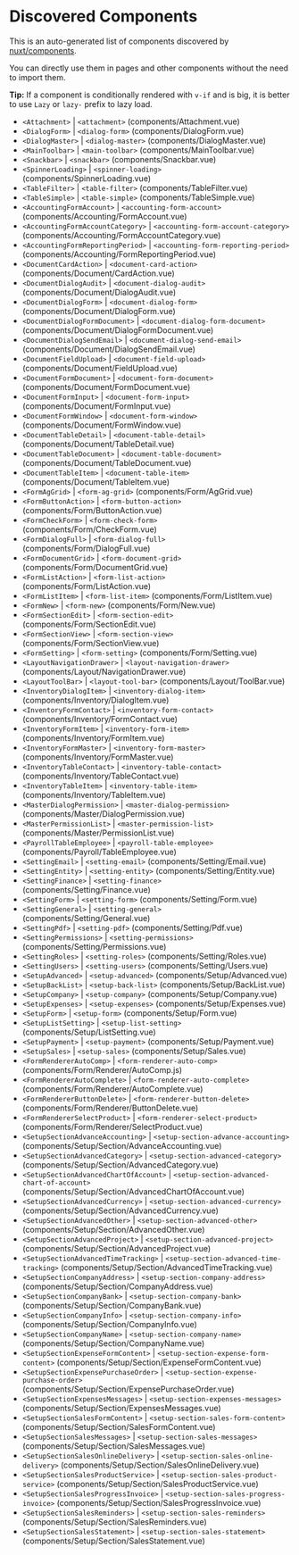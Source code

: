 # Discovered Components

This is an auto-generated list of components discovered by [nuxt/components](https://github.com/nuxt/components).

You can directly use them in pages and other components without the need to import them.

**Tip:** If a component is conditionally rendered with `v-if` and is big, it is better to use `Lazy` or `lazy-` prefix to lazy load.

- `<Attachment>` | `<attachment>` (components/Attachment.vue)
- `<DialogForm>` | `<dialog-form>` (components/DialogForm.vue)
- `<DialogMaster>` | `<dialog-master>` (components/DialogMaster.vue)
- `<MainToolbar>` | `<main-toolbar>` (components/MainToolbar.vue)
- `<Snackbar>` | `<snackbar>` (components/Snackbar.vue)
- `<SpinnerLoading>` | `<spinner-loading>` (components/SpinnerLoading.vue)
- `<TableFilter>` | `<table-filter>` (components/TableFilter.vue)
- `<TableSimple>` | `<table-simple>` (components/TableSimple.vue)
- `<AccountingFormAccount>` | `<accounting-form-account>` (components/Accounting/FormAccount.vue)
- `<AccountingFormAccountCategory>` | `<accounting-form-account-category>` (components/Accounting/FormAccountCategory.vue)
- `<AccountingFormReportingPeriod>` | `<accounting-form-reporting-period>` (components/Accounting/FormReportingPeriod.vue)
- `<DocumentCardAction>` | `<document-card-action>` (components/Document/CardAction.vue)
- `<DocumentDialogAudit>` | `<document-dialog-audit>` (components/Document/DialogAudit.vue)
- `<DocumentDialogForm>` | `<document-dialog-form>` (components/Document/DialogForm.vue)
- `<DocumentDialogFormDocument>` | `<document-dialog-form-document>` (components/Document/DialogFormDocument.vue)
- `<DocumentDialogSendEmail>` | `<document-dialog-send-email>` (components/Document/DialogSendEmail.vue)
- `<DocumentFieldUpload>` | `<document-field-upload>` (components/Document/FieldUpload.vue)
- `<DocumentFormDocument>` | `<document-form-document>` (components/Document/FormDocument.vue)
- `<DocumentFormInput>` | `<document-form-input>` (components/Document/FormInput.vue)
- `<DocumentFormWindow>` | `<document-form-window>` (components/Document/FormWindow.vue)
- `<DocumentTableDetail>` | `<document-table-detail>` (components/Document/TableDetail.vue)
- `<DocumentTableDocument>` | `<document-table-document>` (components/Document/TableDocument.vue)
- `<DocumentTableItem>` | `<document-table-item>` (components/Document/TableItem.vue)
- `<FormAgGrid>` | `<form-ag-grid>` (components/Form/AgGrid.vue)
- `<FormButtonAction>` | `<form-button-action>` (components/Form/ButtonAction.vue)
- `<FormCheckForm>` | `<form-check-form>` (components/Form/CheckForm.vue)
- `<FormDialogFull>` | `<form-dialog-full>` (components/Form/DialogFull.vue)
- `<FormDocumentGrid>` | `<form-document-grid>` (components/Form/DocumentGrid.vue)
- `<FormListAction>` | `<form-list-action>` (components/Form/ListAction.vue)
- `<FormListItem>` | `<form-list-item>` (components/Form/ListItem.vue)
- `<FormNew>` | `<form-new>` (components/Form/New.vue)
- `<FormSectionEdit>` | `<form-section-edit>` (components/Form/SectionEdit.vue)
- `<FormSectionView>` | `<form-section-view>` (components/Form/SectionView.vue)
- `<FormSetting>` | `<form-setting>` (components/Form/Setting.vue)
- `<LayoutNavigationDrawer>` | `<layout-navigation-drawer>` (components/Layout/NavigationDrawer.vue)
- `<LayoutToolBar>` | `<layout-tool-bar>` (components/Layout/ToolBar.vue)
- `<InventoryDialogItem>` | `<inventory-dialog-item>` (components/Inventory/DialogItem.vue)
- `<InventoryFormContact>` | `<inventory-form-contact>` (components/Inventory/FormContact.vue)
- `<InventoryFormItem>` | `<inventory-form-item>` (components/Inventory/FormItem.vue)
- `<InventoryFormMaster>` | `<inventory-form-master>` (components/Inventory/FormMaster.vue)
- `<InventoryTableContact>` | `<inventory-table-contact>` (components/Inventory/TableContact.vue)
- `<InventoryTableItem>` | `<inventory-table-item>` (components/Inventory/TableItem.vue)
- `<MasterDialogPermission>` | `<master-dialog-permission>` (components/Master/DialogPermission.vue)
- `<MasterPermissionList>` | `<master-permission-list>` (components/Master/PermissionList.vue)
- `<PayrollTableEmployee>` | `<payroll-table-employee>` (components/Payroll/TableEmployee.vue)
- `<SettingEmail>` | `<setting-email>` (components/Setting/Email.vue)
- `<SettingEntity>` | `<setting-entity>` (components/Setting/Entity.vue)
- `<SettingFinance>` | `<setting-finance>` (components/Setting/Finance.vue)
- `<SettingForm>` | `<setting-form>` (components/Setting/Form.vue)
- `<SettingGeneral>` | `<setting-general>` (components/Setting/General.vue)
- `<SettingPdf>` | `<setting-pdf>` (components/Setting/Pdf.vue)
- `<SettingPermissions>` | `<setting-permissions>` (components/Setting/Permissions.vue)
- `<SettingRoles>` | `<setting-roles>` (components/Setting/Roles.vue)
- `<SettingUsers>` | `<setting-users>` (components/Setting/Users.vue)
- `<SetupAdvanced>` | `<setup-advanced>` (components/Setup/Advanced.vue)
- `<SetupBackList>` | `<setup-back-list>` (components/Setup/BackList.vue)
- `<SetupCompany>` | `<setup-company>` (components/Setup/Company.vue)
- `<SetupExpenses>` | `<setup-expenses>` (components/Setup/Expenses.vue)
- `<SetupForm>` | `<setup-form>` (components/Setup/Form.vue)
- `<SetupListSetting>` | `<setup-list-setting>` (components/Setup/ListSetting.vue)
- `<SetupPayment>` | `<setup-payment>` (components/Setup/Payment.vue)
- `<SetupSales>` | `<setup-sales>` (components/Setup/Sales.vue)
- `<FormRendererAutoComp>` | `<form-renderer-auto-comp>` (components/Form/Renderer/AutoComp.js)
- `<FormRendererAutoComplete>` | `<form-renderer-auto-complete>` (components/Form/Renderer/AutoComplete.vue)
- `<FormRendererButtonDelete>` | `<form-renderer-button-delete>` (components/Form/Renderer/ButtonDelete.vue)
- `<FormRendererSelectProduct>` | `<form-renderer-select-product>` (components/Form/Renderer/SelectProduct.vue)
- `<SetupSectionAdvanceAccounting>` | `<setup-section-advance-accounting>` (components/Setup/Section/AdvanceAccounting.vue)
- `<SetupSectionAdvancedCategory>` | `<setup-section-advanced-category>` (components/Setup/Section/AdvancedCategory.vue)
- `<SetupSectionAdvancedChartOfAccount>` | `<setup-section-advanced-chart-of-account>` (components/Setup/Section/AdvancedChartOfAccount.vue)
- `<SetupSectionAdvancedCurrency>` | `<setup-section-advanced-currency>` (components/Setup/Section/AdvancedCurrency.vue)
- `<SetupSectionAdvancedOther>` | `<setup-section-advanced-other>` (components/Setup/Section/AdvancedOther.vue)
- `<SetupSectionAdvancedProject>` | `<setup-section-advanced-project>` (components/Setup/Section/AdvancedProject.vue)
- `<SetupSectionAdvancedTimeTracking>` | `<setup-section-advanced-time-tracking>` (components/Setup/Section/AdvancedTimeTracking.vue)
- `<SetupSectionCompanyAddress>` | `<setup-section-company-address>` (components/Setup/Section/CompanyAddress.vue)
- `<SetupSectionCompanyBank>` | `<setup-section-company-bank>` (components/Setup/Section/CompanyBank.vue)
- `<SetupSectionCompanyInfo>` | `<setup-section-company-info>` (components/Setup/Section/CompanyInfo.vue)
- `<SetupSectionCompanyName>` | `<setup-section-company-name>` (components/Setup/Section/CompanyName.vue)
- `<SetupSectionExpenseFormContent>` | `<setup-section-expense-form-content>` (components/Setup/Section/ExpenseFormContent.vue)
- `<SetupSectionExpensePurchaseOrder>` | `<setup-section-expense-purchase-order>` (components/Setup/Section/ExpensePurchaseOrder.vue)
- `<SetupSectionExpensesMessages>` | `<setup-section-expenses-messages>` (components/Setup/Section/ExpensesMessages.vue)
- `<SetupSectionSalesFormContent>` | `<setup-section-sales-form-content>` (components/Setup/Section/SalesFormContent.vue)
- `<SetupSectionSalesMessages>` | `<setup-section-sales-messages>` (components/Setup/Section/SalesMessages.vue)
- `<SetupSectionSalesOnlineDelivery>` | `<setup-section-sales-online-delivery>` (components/Setup/Section/SalesOnlineDelivery.vue)
- `<SetupSectionSalesProductService>` | `<setup-section-sales-product-service>` (components/Setup/Section/SalesProductService.vue)
- `<SetupSectionSalesProgressInvoice>` | `<setup-section-sales-progress-invoice>` (components/Setup/Section/SalesProgressInvoice.vue)
- `<SetupSectionSalesReminders>` | `<setup-section-sales-reminders>` (components/Setup/Section/SalesReminders.vue)
- `<SetupSectionSalesStatement>` | `<setup-section-sales-statement>` (components/Setup/Section/SalesStatement.vue)
